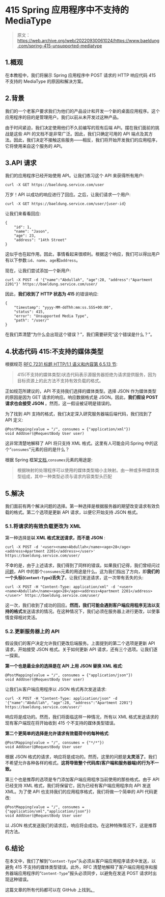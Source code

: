 # 415 Spring 应用程序中不支持的 MediaType

> 原文：<https://web.archive.org/web/20220930061024/https://www.baeldung.com/spring-415-unsupported-mediatype>

## 1.概观

在本教程中，我们将展示 Spring 应用程序中 POST 请求的 HTTP 响应代码 415 不支持的 MediaType 的原因和解决方案。

## 2.背景

我们的一个老客户要求我们为他们的产品设计和开发一个新的桌面应用程序。这个应用程序的目的是管理用户。我们以前从未开发过这种产品。

由于时间紧迫，我们决定使用他们不久前编写的现有后端 API。摆在我们面前的挑战是这些 API 的文档不是非常广泛。因此，我们只确定可用的 API 端点及其方法。因此，我们决定不接触这些服务——相反，我们将开始开发我们的应用程序，它将使用来自这个服务的 API。

## 3.API 请求

我们的应用程序已经开始使用 API。让我们练习这个 API 来获得所有用户:

```
curl -X GET https://baeldung.service.com/user
```

万岁！API 以成功的响应进行了回应。之后，让我们请求一个用户:

```
curl -X GET https://baeldung.service.com/user/{user-id}
```

让我们来看看回应:

```
{
    "id": 1,
    "name": "Jason",
    "age": 23,
    "address": "14th Street"
}
```

这似乎也在起作用。因此，事情看起来很顺利。根据这个响应，我们可以得出用户有以下参数:`id`、`name`、`age`和`address`。

现在，让我们尝试添加一个新用户:

```
curl -X POST -d '{"name":"Abdullah", "age":28, "address":"Apartment 2201"}' https://baeldung.service.com/user/
```

因此，**我们收到了 HTTP 状态为 415** 的错误响应:

```
{
    "timestamp": "yyyy-MM-ddThh:mm:ss.SSS+00:00",
    "status": 415,
    "error": "Unsupported Media Type",
    "path": "/user/"
}
```

在我们弄清楚“为什么会出现这个错误？”，我们需要研究“这个错误是什么？”。

## 4.状态代码 415:不支持的媒体类型

根据规范 [RFC 7231 标题 HTTP/1.1 语义和内容第 6.5.13 节](https://web.archive.org/web/20221211183521/https://datatracker.ietf.org/doc/html/rfc7231#section-6.5.13):

> 415(不支持的媒体类型)状态代码表示源服务器拒绝为请求提供服务，因为目标资源上的此方法不支持有效负载的格式。

正如规范所建议的，API 不支持我们选择的媒体类型。选择 JSON 作为媒体类型的原因是因为 GET 请求的响应。响应数据格式是 JSON。因此，**我们假设 POST 请求也会接受 JSON** 。然而，这一假设被证明是错误的。

为了找到 API 支持的格式，我们决定深入研究服务器端后端代码，我们找到了 API 定义:

```
@PostMapping(value = "/", consumes = {"application/xml"})
void AddUser(@RequestBody User user)
```

这非常清楚地解释了 API 将只支持 XML 格式。这里有人可能会问:Spring 中的这个“`consumes`”元素的目的是什么？

根据 Spring 框架[文档](https://web.archive.org/web/20221211183521/https://docs.spring.io/spring-framework/docs/current/javadoc-api/org/springframework/web/bind/annotation/RequestMapping.html#consumes--),`consumes`元素的用途是:

> 根据映射的处理程序可以使用的媒体类型缩小主映射。由一种或多种媒体类型组成，其中一种类型必须与请求内容类型头匹配

## 5.解决

我们面前有两个解决问题的选择。第一种选择是根据服务器的期望改变请求有效负载的格式。第二个选项是更新 API 请求，以便它开始支持 JSON 格式。

### 5.1.将请求的有效负载更改为 XML

第一种选择是**以 XML 格式发送请求，而不是 JSON** :

```
curl -X POST -d '<user><name>Abdullah</name><age>28</age><address>Apartment 2201</address></user>' https://baeldung.service.com/user/
```

不幸的是，由于上述请求，我们得到了同样的错误。如果我们记得，我们曾经问过[问题](#1-consumes-method-in-spring)，API 中的那个`consumes`元素的用途是什么。这为我们指出了方向，即**我们的一个头标(`Content-Type`)丢失了**。让我们发送请求，这一次带有丢失的头:

```
curl -X POST -H "Content-Type: application/xml" -d '<user><name>Abdullah</name><age>28</age><address>Apartment 2201</address></user>' https://baeldung.service.com/user/
```

这一次，我们收到了成功的回应。**然而，我们可能会遇到客户端应用程序无法以支持的格式**发送请求的情况。在这种情况下，我们必须在服务器上进行更改，以使事情变得相对灵活。

### 5.2.更新服务器上的 API

假设我们的客户决定允许我们更改后端服务。上面提到的第二个选项是更新 API 请求，开始接受 JSON 格式。关于如何更新 API 请求，还有三个选项。让我们逐一探索。

**第一个也是最业余的选择是在 API 上用 JSON 替换 XML 格式**:

```
@PostMapping(value = "/", consumes = {"application/json"}) 
void AddUser(@RequestBody User user)
```

让我们从客户端应用程序以 JSON 格式再次发送请求:

```
curl -X POST -H "Content-Type: application/json" -d '{"name":"Abdullah", "age":28, "address":"Apartment 2201"} https://baeldung.service.com/user/'
```

响应将是成功的。然而，我们将面临这样一种情况，所有以 XML 格式发送请求的现有客户端现在将开始收到 415 个不支持的媒体类型错误。

**第二个更简单的选择是允许请求有效载荷中的每种格式**:

```
@PostMapping(value = "/", consumes = {"*/*"}) 
void AddUser(@RequestBody User user
```

根据 JSON 格式的请求，响应将是成功的。然而，这里的问题是**太灵活了**。我们不希望允许各种各样的格式。**这将导致整个代码库(客户端和服务器端)的行为不一致。**

第三个也是推荐的选项是专门添加客户端应用程序当前使用的那些格式。由于 API 已经支持 XML 格式，我们将保留它，因为已经有客户端应用程序向 API 发送 XML。为了使 API 也支持我们的应用程序格式，我们将做一个简单的 API 代码更改:

```
@PostMapping(value = "/", consumes = {"application/xml","application/json"}) 
void AddUser(@RequestBody User user
```

以 JSON 格式发送我们的请求后，响应将会成功。在这种特殊情况下，这是推荐的方法。

## 6.结论

在本文中，我们了解到“`Content-Type`”头必须从客户端应用程序请求中发送，以避免 415 不支持的媒体类型错误。此外，RFC 清楚地解释了客户端应用程序和服务器端应用程序的“`Content-Type`”报头必须同步，以避免在发送 POST 请求时出现这种错误。

这篇文章的所有代码都可以在 GitHub 上找到[。](https://web.archive.org/web/20221211183521/https://github.com/eugenp/tutorials/tree/master/spring-web-modules/spring-rest-http-2)
